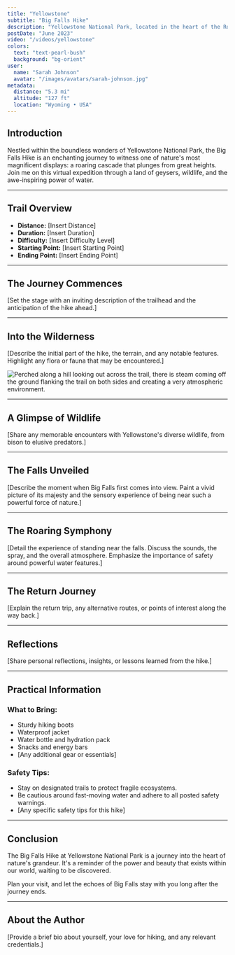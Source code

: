```yaml
---
title: "Yellowstone"
subtitle: "Big Falls Hike"
description: "Yellowstone National Park, located in the heart of the Rocky Mountains, is a sanctuary of natural marvels. Within this vast expanse of wilderness lies the awe-inspiring Big Falls, a testament to the raw power of nature. This towering cascade, surrounded by pristine forests and rugged terrain, is a testament to the untamed beauty of Yellowstone. The Big Falls Hike takes you on a journey through this enchanted realm, where the thundering waters and the scent of pine trees create an atmosphere of pure wonder."
postDate: "June 2023"
video: "/videos/yellowstone"
colors:
  text: "text-pearl-bush"
  background: "bg-orient"
user:
  name: "Sarah Johnson"
  avatar: "/images/avatars/sarah-johnson.jpg"
metadata:
  distance: "5.3 mi"
  altitude: "127 ft"
  location: "Wyoming • USA"
---
```


## Introduction

Nestled within the boundless wonders of Yellowstone National Park, the Big Falls Hike is an enchanting journey to witness one of nature's most magnificent displays: a roaring cascade that plunges from great heights. Join me on this virtual expedition through a land of geysers, wildlife, and the awe-inspiring power of water.

---

## Trail Overview

- **Distance:** [Insert Distance]
- **Duration:** [Insert Duration]
- **Difficulty:** [Insert Difficulty Level]
- **Starting Point:** [Insert Starting Point]
- **Ending Point:** [Insert Ending Point]

---

## The Journey Commences

[Set the stage with an inviting description of the trailhead and the anticipation of the hike ahead.]

---

## Into the Wilderness

[Describe the initial part of the hike, the terrain, and any notable features. Highlight any flora or fauna that may be encountered.]

![Perched along a hill looking out across the trail, there is steam coming off the ground flanking the trail on both sides and creating a very atmospheric environment.](@assets/images/big-falls.jpg)

---

## A Glimpse of Wildlife

[Share any memorable encounters with Yellowstone's diverse wildlife, from bison to elusive predators.]

---

## The Falls Unveiled

[Describe the moment when Big Falls first comes into view. Paint a vivid picture of its majesty and the sensory experience of being near such a powerful force of nature.]

---

## The Roaring Symphony

[Detail the experience of standing near the falls. Discuss the sounds, the spray, and the overall atmosphere. Emphasize the importance of safety around powerful water features.]

---

## The Return Journey

[Explain the return trip, any alternative routes, or points of interest along the way back.]

---

## Reflections

[Share personal reflections, insights, or lessons learned from the hike.]

---

## Practical Information

### What to Bring:

- Sturdy hiking boots
- Waterproof jacket
- Water bottle and hydration pack
- Snacks and energy bars
- [Any additional gear or essentials]

### Safety Tips:

- Stay on designated trails to protect fragile ecosystems.
- Be cautious around fast-moving water and adhere to all posted safety warnings.
- [Any specific safety tips for this hike]

---

## Conclusion

The Big Falls Hike at Yellowstone National Park is a journey into the heart of nature's grandeur. It's a reminder of the power and beauty that exists within our world, waiting to be discovered.

Plan your visit, and let the echoes of Big Falls stay with you long after the journey ends.

---

## About the Author

[Provide a brief bio about yourself, your love for hiking, and any relevant credentials.]
